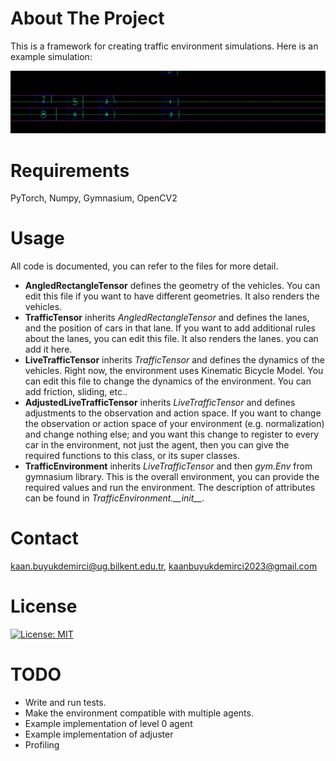 # About The Project
This is a framework for creating traffic environment simulations. Here is an example simulation:

![Example](gif.gif)
<!--- (<img src="gif.gif"  width="1500" height="300">) --->

# Requirements
PyTorch, Numpy, Gymnasium, OpenCV2

# Usage
All code is documented, you can refer to the files for more detail.
* **AngledRectangleTensor** defines the geometry of the vehicles. You can edit this file if you want to have different geometries.
It also renders the vehicles.
* **TrafficTensor** inherits *AngledRectangleTensor* and defines the lanes, and the position of cars in that lane. If you want to add additional rules about the lanes, you can edit this file. It also renders the lanes.
you can add it here.
* **LiveTrafficTensor** inherits *TrafficTensor* and defines the dynamics of the vehicles. Right now, the environment uses Kinematic Bicycle Model.
You can edit this file to change the dynamics of the environment. You can add friction, sliding, etc..
* **AdjustedLiveTrafficTensor** inherits *LiveTrafficTensor* and defines adjustments to the observation and action space. If you want to change the
observation or action space of your environment (e.g. normalization) and change nothing else; and you want this change to register to 
every car in the environment, not just the agent, then you can give the required functions to this class, or its super classes.
* **TrafficEnvironment** inherits *LiveTrafficTensor* and then *gym.Env* from gymnasium library. This is the overall environment, you can provide the required values and run the environment. The description of attributes can be found in *TrafficEnvironment.\_\_init\_\_*.

# Contact
kaan.buyukdemirci@ug.bilkent.edu.tr, kaanbuyukdemirci2023@gmail.com

# License
[![License: MIT](https://img.shields.io/badge/License-MIT-yellow.svg)](https://opensource.org/licenses/MIT)

# TODO
* Write and run tests.
* Make the environment compatible with multiple agents.
* Example implementation of level 0 agent
* Example implementation of adjuster
* Profiling

